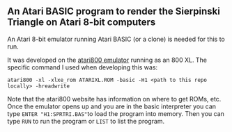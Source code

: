 ## An Atari BASIC program to render the Sierpinski Triangle on Atari 8-bit computers

An Atari 8-bit emulator running Atari BASIC (or a clone) is needed for this to run.

It was developed on the [atari800 emulator](https://atari800.github.io/) running as an 800 XL.
The specific command I used when developing this was:

`atari800 -xl -xlxe_rom ATARIXL.ROM -basic -H1 <path to this repo locally> -hreadwrite`

Note that the atari800 website has information on where to get ROMs, etc.
Once the emulator opens up and you are in the basic interpreter you can type 
`ENTER "H1:SPRTRI.BAS"`to load the program into memory.
Then you can type `RUN` to run the program or `LIST` to list the program.
